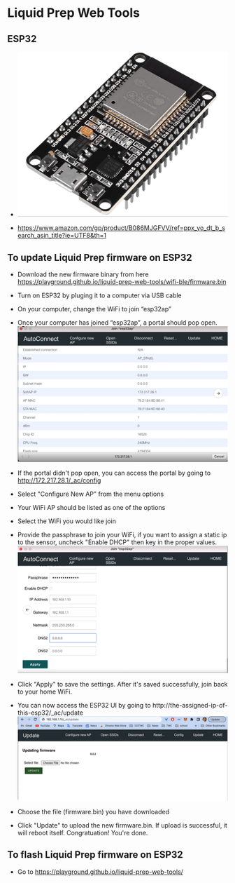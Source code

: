 # Liquid Prep Web Tools

## ESP32

- ![Alt text](image4.png?raw=true "Title")

- https://www.amazon.com/gp/product/B086MJGFVV/ref=ppx_yo_dt_b_search_asin_title?ie=UTF8&th=1

## To update Liquid Prep firmware on ESP32

- Download the new firmware binary from here https://playground.github.io/liquid-prep-web-tools/wifi-ble/firmware.bin

- Turn on ESP32 by pluging it to a computer via USB cable

- On your computer, change the WiFi to join “esp32ap”

- Once your computer has joined “esp32ap”, a portal should pop open. ![Alt text](image1.jpg?raw=true "Title")

- If the portal didn't pop open, you can access the portal by going to http://172.217.28.1/_ac/config

- Select "Configure New AP" from the menu options
- Your WiFi AP should be listed as one of the options
- Select the WiFi you would like join
- Provide the passphrase to join your WiFi, if you want to assign a static ip to the sensor, uncheck "Enable DHCP" then key in the proper values. ![Alt text](image2.jpg?raw=true "Title")

- Click "Apply" to save the settings. After it's saved successfully, join back to your home WiFi.
- You can now access the ESP32 UI by going to http://the-assigned-ip-of-this-esp32/_ac/update ![atl text](image3.png?raw=true "Title")
- Choose the file (firmware.bin) you have downloaded
- Click "Update" to upload the new firmware.bin. If upload is successful, it will reboot itself. Congratuation! You're done.

## To flash Liquid Prep firmware on ESP32

- Go to https://playground.github.io/liquid-prep-web-tools/
